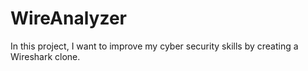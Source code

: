 # WireAnalyzer
In this project, I want to improve my cyber security skills by creating a Wireshark clone. 
